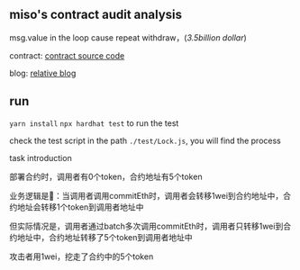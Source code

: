 ## miso's contract audit analysis

msg.value in the loop cause repeat withdraw，(*3.5billion dollar*)

contract: [contract source code](https://etherscan.io/address/0x4c4564a1FE775D97297F9e3Dc2e762e0Ed5Dda0e#code)

blog: [relative blog](https://www.paradigm.xyz/2021/08/two-rights-might-make-a-wrong/)

## run
`yarn install`
`npx hardhat test` to run the test

check the test script in the path `./test/Lock.js`, you will find the process

task introduction

部署合约时，调用者有0个token，合约地址有5个token

业务逻辑是🐴：当调用者调用commitEth时，调用者会转移1wei到合约地址中，合约地址会转移1个token到调用者地址中

但实际情况是，调用者通过batch多次调用commitEth时，调用者只转移1wei到合约地址中，合约地址转移了5个token到调用者地址中

攻击者用1wei，挖走了合约中的5个token
